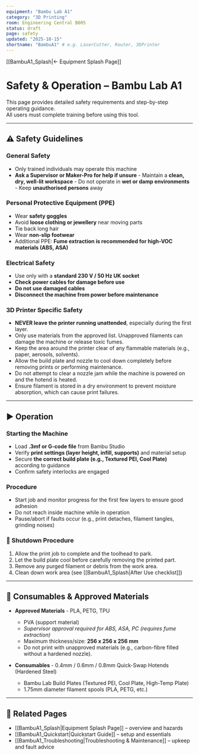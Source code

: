 ```yaml
---
equipment: "Bambu Lab A1"
category: "3D Printing"
room: Engineering Central B005
status: draft
page: safety
updated: "2025-10-15"
shortname: "BambuA1" # e.g. LaserCutter, Router, 3DPrinter
---
```

[[BambuA1_Splash|← Equipment Splash Page]]

# Safety & Operation – Bambu Lab A1

This page provides detailed safety requirements and step-by-step operating guidance.  
All users must complete training before using this tool.

---

## ⚠️ Safety Guidelines

### General Safety
- Only trained individuals may operate this machine  
- **Ask a <span class="red-apron">Supervisor</span> or <span class="blue-apron">Maker-Pro</span> for help if unsure** - Maintain a **clean, dry, well-lit workspace** - Do not operate in **wet or damp environments** - Keep **unauthorised persons** away  

### Personal Protective Equipment (PPE)
- Wear **safety goggles** 
- Avoid **loose clothing or jewellery** near moving parts  
- Tie back long hair  
- Wear **non-slip footwear** 
- Additional PPE: **Fume extraction is recommended for high-VOC materials (ABS, ASA)** 
### Electrical Safety
- Use only with a **standard 230 V / 50 Hz UK socket** 
- **Check power cables for damage before use** 
- **Do not use damaged cables** 
- **Disconnect the machine from power before maintenance** 
### 3D Printer Specific Safety
- **NEVER leave the printer running unattended**, especially during the first layer.
- Only use materials from the approved list. Unapproved filaments can damage the machine or release toxic fumes.
- Keep the area around the printer clear of any flammable materials (e.g., paper, aerosols, solvents).
- Allow the build plate and nozzle to cool down completely before removing prints or performing maintenance.
- Do not attempt to clear a nozzle jam while the machine is powered on and the hotend is heated.
- Ensure filament is stored in a dry environment to prevent moisture absorption, which can cause print failures.

---

## ▶️ Operation

### Starting the Machine
- Load **.3mf or G-code file** from Bambu Studio
- Verify **print settings (layer height, infill, supports)** and material setup
- Secure **the correct build plate (e.g., Textured PEI, Cool Plate)** according to guidance
- Confirm safety interlocks are engaged  

### Procedure
- Start job and monitor progress for the first few layers to ensure good adhesion
- Do not reach inside machine while in operation  
- Pause/abort if faults occur (e.g., print detaches, filament tangles, grinding noises)  

### 🔴 Shutdown Procedure
1. Allow the print job to complete and the toolhead to park.
2. Let the build plate cool before carefully removing the printed part.
3. Remove any purged filament or debris from the work area.
4. Clean down work area (see [[BambuA1_Splash|After Use checklist]])  

---

## 🔩 Consumables & Approved Materials

- **Approved Materials** - PLA, PETG, TPU
  - PVA (support material)
  - *Supervisor approval required for ABS, ASA, PC (requires fume extraction)*
  - Maximum thickness/size: **256 x 256 x 256 mm**
  - Do not print with unapproved materials (e.g., carbon-fibre filled without a hardened nozzle).

- **Consumables** - 0.4mm / 0.6mm / 0.8mm Quick-Swap Hotends (Hardened Steel)
  - Bambu Lab Build Plates (Textured PEI, Cool Plate, High-Temp Plate)
  - 1.75mm diameter filament spools (PLA, PETG, etc.)

---

## 🔗 Related Pages
- [[BambuA1_Splash|Equipment Splash Page]] – overview and hazards  
- [[BambuA1_Quickstart|Quickstart Guide]] – setup and essentials  
- [[BambuA1_Troubleshooting|Troubleshooting & Maintenance]] – upkeep and fault advice